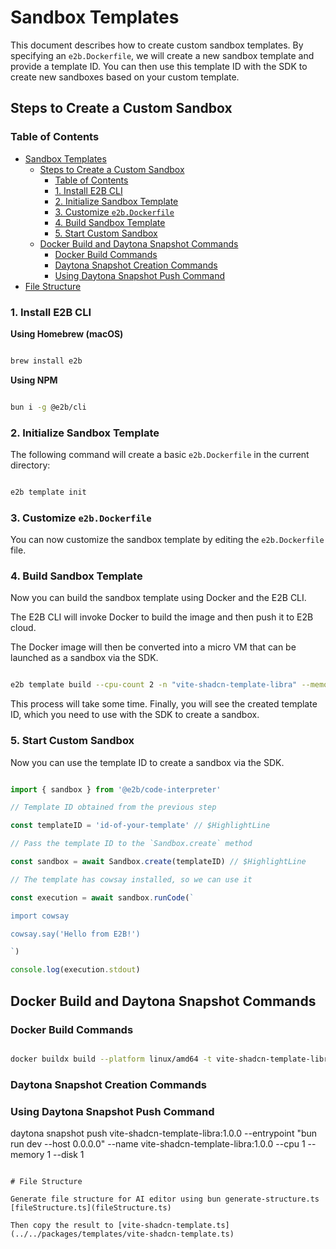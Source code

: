 # Sandbox Templates

This document describes how to create custom sandbox templates. By specifying an `e2b.Dockerfile`, we will create a new sandbox template and provide a template ID. You can then use this template ID with the SDK to create new sandboxes based on your custom template.

## Steps to Create a Custom Sandbox

### Table of Contents

- [Sandbox Templates](#sandbox-templates)
  - [Steps to Create a Custom Sandbox](#steps-to-create-a-custom-sandbox)
    - [Table of Contents](#table-of-contents)
    - [1. Install E2B CLI](#1-install-e2b-cli)
    - [2. Initialize Sandbox Template](#2-initialize-sandbox-template)
    - [3. Customize `e2b.Dockerfile`](#3-customize-e2bdockerfile)
    - [4. Build Sandbox Template](#4-build-sandbox-template)
    - [5. Start Custom Sandbox](#5-start-custom-sandbox)
  - [Docker Build and Daytona Snapshot Commands](#docker-build-and-daytona-snapshot-commands)
    - [Docker Build Commands](#docker-build-commands)
    - [Daytona Snapshot Creation Commands](#daytona-snapshot-creation-commands)
    - [Using Daytona Snapshot Push Command](#using-daytona-snapshot-push-command)
- [File Structure](#file-structure)

### 1. Install E2B CLI

**Using Homebrew (macOS)**

```bash

brew install e2b

```

**Using NPM**

```bash

bun i -g @e2b/cli

```

### 2. Initialize Sandbox Template

The following command will create a basic `e2b.Dockerfile` in the current directory:

```bash

e2b template init

```

### 3. Customize `e2b.Dockerfile`

You can now customize the sandbox template by editing the `e2b.Dockerfile` file.

### 4. Build Sandbox Template

Now you can build the sandbox template using Docker and the E2B CLI.

The E2B CLI will invoke Docker to build the image and then push it to E2B cloud.

The Docker image will then be converted into a micro VM that can be launched as a sandbox via the SDK.

```bash

e2b template build --cpu-count 2 -n "vite-shadcn-template-libra" --memory-mb 1024 -c "/compile_page.sh"

```

This process will take some time. Finally, you will see the created template ID, which you need to use with the SDK to create a sandbox.

### 5. Start Custom Sandbox

Now you can use the template ID to create a sandbox via the SDK.

```javascript {{ language: 'js' }}

import { sandbox } from '@e2b/code-interpreter'

// Template ID obtained from the previous step

const templateID = 'id-of-your-template' // $HighlightLine

// Pass the template ID to the `Sandbox.create` method

const sandbox = await Sandbox.create(templateID) // $HighlightLine

// The template has cowsay installed, so we can use it

const execution = await sandbox.runCode(`

import cowsay

cowsay.say('Hello from E2B!')

`)

console.log(execution.stdout)

```

## Docker Build and Daytona Snapshot Commands

### Docker Build Commands

```bash

docker buildx build --platform linux/amd64 -t vite-shadcn-template-libra:1.0.0 -f ./daytona.Dockerfile .

```

### Daytona Snapshot Creation Commands

<!-- ```bash

daytona snapshot create vite-shadcn-template-libra-debug --dockerfile ./daytona.Dockerfile

``` -->

### Using Daytona Snapshot Push Command

daytona snapshot push vite-shadcn-template-libra:1.0.0 --entrypoint "bun run dev --host 0.0.0.0" --name vite-shadcn-template-libra:1.0.0 --cpu 1 --memory 1 --disk 1

```

# File Structure

Generate file structure for AI editor using bun generate-structure.ts [fileStructure.ts](fileStructure.ts)

Then copy the result to [vite-shadcn-template.ts](../../packages/templates/vite-shadcn-template.ts)
